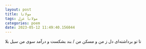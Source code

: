 ```yaml
---
layout: post
title: مولانا
tags: مولانا غزل
categories: poem
date: 2023-05-12 11:49:40.156044
---
```


تا تو برداشته‌ای دل ز من و مسکن من / بند بشکست و درآمد سوی من سیل بلا